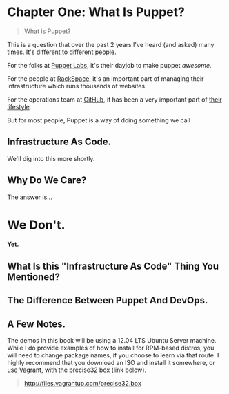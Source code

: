 # Chapter One: What Is Puppet?


> What is Puppet?

This is a question that over the past 2 years I've heard (and asked) many times. It's different to different people. 

For the folks at [Puppet Labs](https://puppetlabs.com/), it's their dayjob to make puppet *awesome*.

For the people at [RackSpace](http://rackspace.com/), it's an important part of managing their infrastructure which runs thousands of websites.

For the operations team at [GitHub](https://github.com), it has been a very important part of [their lifestyle](https://speakerdeck.com/jnewland/chatops).


But for most people, Puppet is a way of doing something we call 

<h2>Infrastructure As Code.</h2>

We'll dig into this more shortly.

## Why Do We Care?

The answer is...

<h1>We Don't.</h1><h4>Yet.</h4>


## What Is this "Infrastructure As Code" Thing You Mentioned?

## The Difference Between Puppet And DevOps.


## A Few Notes.

The demos in this book will be using a 12.04 LTS Ubuntu Server machine. While I do provide examples of how to install for RPM-based distros, you will need to change package names, if you choose to learn via that route. I highly recommend that you download an ISO and install it somewhere, or [use Vagrant](http://vagrantup.com/), with the precise32 box (link below).

> http://files.vagrantup.com/precise32.box
